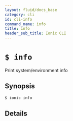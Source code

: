 ```yaml
---
layout: fluid/docs_base
category: cli
id: cli-info
command_name: info
title: info
header_sub_title: Ionic CLI
---
```


# `$ info`

Print system/environment info
## Synopsis

```bash
$ ionic info 
```
  
## Details






